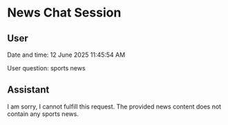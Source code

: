 # News Chat Session

## User
Date and time: 12 June 2025 11:45:54 AM

User question: sports news

## Assistant
I am sorry, I cannot fulfill this request. The provided news content does not contain any sports news.


